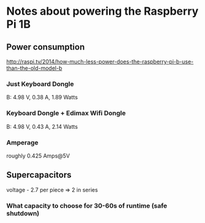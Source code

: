 # Notes about powering the Raspberry Pi 1B

## Power consumption
http://raspi.tv/2014/how-much-less-power-does-the-raspberry-pi-b-use-than-the-old-model-b

### Just Keyboard Dongle
B: 4.98 V, 0.38 A, 1.89 Watts

### Keyboard Dongle + Edimax Wifi Dongle
B: 4.98 V, 0.43 A, 2.14 Watts

### Amperage
roughly 0.425 Amps@5V


## Supercapacitors
voltage - 2.7 per piece => 2 in series

### What capacity to choose for 30-60s of runtime (safe shutdown)
